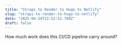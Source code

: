 ```yaml
---
title: "Strapi to Render to Hugo to Netlify"
slug: "strapi-to-render-to-hugo-to-netlify"
date: "2025-04-24T22:52:52.789Z"
draft: false
---
```


How much work does this CI/CD pipeline carry around?
